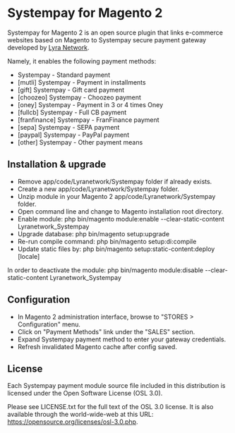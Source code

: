 # Systempay for Magento 2

Systempay for Magento 2 is an open source plugin that links e-commerce websites based on Magento to Systempay secure payment gateway developed by [Lyra Network](https://www.lyra.com/).

Namely, it enables the following payment methods:
* Systempay - Standard payment
* [mutli] Systempay - Payment in installments
* [gift] Systempay - Gift card payment
* [choozeo] Systempay - Choozeo payment
* [oney] Systempay - Payment in 3 or 4 times Oney
* [fullcb] Systempay - Full CB payment
* [franfinance] Systempay - FranFinance payment
* [sepa] Systempay - SEPA payment
* [paypal] Systempay - PayPal payment
* [other] Systempay - Other payment means

## Installation & upgrade

- Remove app/code/Lyranetwork/Systempay folder if already exists.
- Create a new app/code/Lyranetwork/Systempay folder.
- Unzip module in your Magento 2 app/code/Lyranetwork/Systempay folder.
- Open command line and change to Magento installation root directory.
- Enable module: php bin/magento module:enable --clear-static-content Lyranetwork_Systempay
- Upgrade database: php bin/magento setup:upgrade
- Re-run compile command: php bin/magento setup:di:compile
- Update static files by: php bin/magento setup:static-content:deploy [locale]

In order to deactivate the module: php bin/magento module:disable --clear-static-content Lyranetwork_Systempay

## Configuration

- In Magento 2 administration interface, browse to "STORES > Configuration" menu.
- Click on "Payment Methods" link under the "SALES" section.
- Expand Systempay payment method to enter your gateway credentials.
- Refresh invalidated Magento cache after config saved.

## License

Each Systempay payment module source file included in this distribution is licensed under the Open Software License (OSL 3.0).

Please see LICENSE.txt for the full text of the OSL 3.0 license. It is also available through the world-wide-web at this URL: https://opensource.org/licenses/osl-3.0.php.